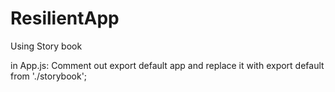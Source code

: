 # ResilientApp

Using Story book 

in App.js:
Comment out export default app and replace it with export default from './storybook';

